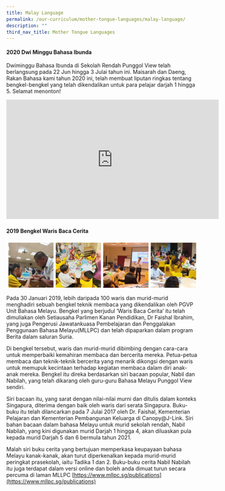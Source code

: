 ```yaml
---
title: Malay Language
permalink: /our-curriculum/mother-tongue-languages/malay-language/
description: ""
third_nav_title: Mother Tongue Languages
---
```

#### 2020 Dwi Minggu Bahasa Ibunda

Dwiminggu Bahasa Ibunda di Sekolah Rendah Punggol View telah berlangsung pada 22 Jun hingga 3 Julai tahun ini. Maisarah dan Daeng, Rakan Bahasa kami tahun 2020 ini, telah membuat liputan ringkas tentang bengkel-bengkel yang telah dikendalikan untuk para pelajar darjah 1 hingga 5. Selamat menonton!

<iframe width="560" height="315" src="https://www.youtube.com/embed/wLLUz6-nUJM" title="YouTube video player" frameborder="0" allow="accelerometer; autoplay; clipboard-write; encrypted-media; gyroscope; picture-in-picture" allowfullscreen></iframe>

#### 2019 Bengkel Waris Baca Cerita

![2019 Bengkel Waris Baca Cerita](/images/2019%20Bengkel%20Waris%20Baca%20Cerita.png)


Pada 30 Januari 2019, lebih daripada 100 waris dan murid-murid menghadiri sebuah bengkel teknik membaca yang dikendalikan oleh PGVP Unit Bahasa Melayu.  Bengkel yang berjudul ‘Waris Baca Cerita’ itu telah dimuliakan oleh Setiausaha Parlimen Kanan Pendidikan, Dr Faishal Ibrahim, yang juga Pengerusi Jawatankuasa Pembelajaran dan Penggalakan Penggunaan Bahasa Melayu(MLLPC) dan telah dipaparkan dalam program Berita dalam saluran Suria.  

Di bengkel tersebut, waris dan murid-murid dibimbing dengan cara-cara untuk memperbaiki kemahiran membaca dan bercerita mereka.  Petua-petua membaca dan teknik-teknik bercerita yang menarik dikongsi dengan waris untuk memupuk kecintaan terhadap kegiatan membaca dalam diri anak-anak mereka.  Bengkel itu direka berdasarkan siri bacaan popular, Nabil dan Nabilah, yang telah dikarang oleh guru-guru Bahasa Melayu Punggol View sendiri.  

Siri bacaan itu, yang sarat dengan nilai-nilai murni dan ditulis dalam konteks Singapura, diterima dengan baik oleh waris dari serata Singapura.  Buku-buku itu telah dilancarkan pada 7 Julai 2017 oleh Dr. Faishal, Kementerian Pelajaran dan Kementerian Pembangunan Keluarga di Canopy@J-Link. Siri bahan bacaan dalam bahasa Melayu untuk murid sekolah rendah, Nabil Nabilah, yang kini digunakan murid Darjah 1 hingga 4, akan diluaskan pula kepada murid Darjah 5 dan 6 bermula tahun 2021. 

Malah siri buku cerita yang bertujuan memperkasa keupayaan bahasa Melayu kanak-kanak, akan turut diperkenalkan kepada murid-murid peringkat prasekolah, iaitu Tadika 1 dan 2. Buku-buku cerita Nabil Nabilah itu juga terdapat dalam versi online dan boleh anda dimuat turun secara percuma di laman MLLPC [https://www.mllpc.sg/publications](https://www.mllpc.sg/publications)